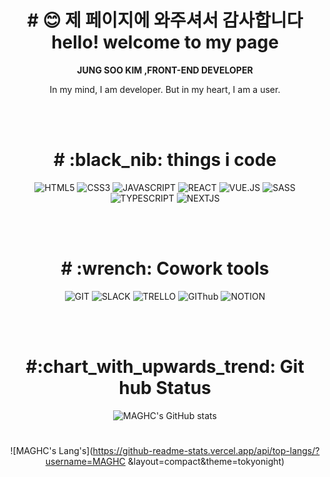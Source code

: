 
<div align="center">

 
 
 
<h1># 😊 제 페이지에 와주셔서 감사합니다 <br>hello! welcome to my page </h1>
<b> JUNG SOO KIM ,FRONT-END DEVELOPER</b>
<p > In my mind, I am developer. But in my heart, I am a user.</p>
 



<br>
<br>

 
<h1># :black_nib: things i code </h1>


![HTML5](https://img.shields.io/badge/-html5-blue?style=plastic=?style=for-the-badge&logo=html5)
![CSS3](https://img.shields.io/badge/-css3-blue?style=plastic=?style=for-the-badge&logo=css3)
![JAVASCRIPT](https://img.shields.io/badge/-javascript-blue?style=plastic=?style=for-the-badge&logo=javascript)
![REACT](https://img.shields.io/badge/-react-blue?style=plastic=?style=for-the-badge&logo=react)
![VUE.JS](https://img.shields.io/badge/-vue.js-green?style=plastic=?style=for-the-badge&logo=vue.js)
![SASS](https://img.shields.io/badge/-sass-green?style=plastic=?style=for-the-badge&logo=sass)
![TYPESCRIPT](https://img.shields.io/badge/-typescript-green?style=plastic=?style=for-the-badge&logo=typescript)
![NEXTJS](https://img.shields.io/badge/-nextjs-green?style=plastic=?style=for-the-badge&logo=next.js)


<br>
<br>


<h1># :wrench: Cowork tools </h1>


![GIT](https://img.shields.io/badge/-git-black?style=plastic=?style=for-the-badge&logo=git)
![SLACK](https://img.shields.io/badge/-slack-black?style=plastic=?style=for-the-badge&logo=slack)
![TRELLO](https://img.shields.io/badge/-trello-black?style=plastic=?style=for-the-badge&logo=trello)
![GIThub](https://img.shields.io/badge/-github-black?style=plastic=?style=for-the-badge&logo=github)
![NOTION](https://img.shields.io/badge/-notion-black?style=plastic=?style=for-the-badge&logo=notion)

<br>
<br>


<h1> #:chart_with_upwards_trend: Git hub Status </h1>

![MAGHC's GitHub stats](https://github-readme-stats.vercel.app/api?username=MAGHC&show_icons=true&theme=radical)
 
 
 <h1></h1>
 
 ![MAGHC's Lang's](https://github-readme-stats.vercel.app/api/top-langs/?username=MAGHC &layout=compact&theme=tokyonight)

</div>
